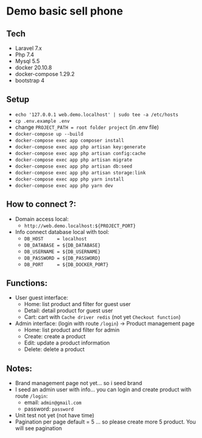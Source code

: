 # Demo basic sell phone

## Tech
- Laravel 7.x
- Php 7.4
- Mysql 5.5
- docker 20.10.8
- docker-compose 1.29.2
- bootstrap 4

## Setup
- `echo '127.0.0.1 web.demo.localhost' | sudo tee -a /etc/hosts`
- `cp .env.example .env`
- change `PROJECT_PATH = root folder project` (in .env file)
- `docker-compose up --build`
- `docker-compose exec app composer install`
- `docker-compose exec app php artisan key:generate`
- `docker-compose exec app php artisan config:cache`
- `docker-compose exec app php artisan migrate`
- `docker-compose exec app php artisan db:seed`
- `docker-compose exec app php artisan storage:link`
- `docker-compose exec app php yarn install`
- `docker-compose exec app php yarn dev`

## How to connect ?: 
- Domain access local: 
  - `http://web.demo.localhost:${PROJECT_PORT}`
- Info connect database local with tool: 
  - `DB_HOST     = localhost`
  - `DB_DATABASE = ${DB_DATABASE}`
  - `DB_USERNAME = ${DB_USERNAME}`
  - `DB_PASSWORD = ${DB_PASSWORD}`
  - `DB_PORT     = ${DB_DOCKER_PORT}`

## Functions:
- User guest interface:
  - Home: list product and filter for guest user
  - Detail: detail product for guest user
  - Cart: cart with `Cache driver redis` (not yet `Checkout function`)
- Admin interface: (login with route `/login`) -> Product management page
  - Home: list product and filter for admin
  - Create: create a product
  - Edit: update a product information
  - Delete: delete a product

## Notes:

- Brand management page not yet... so i seed brand
- I seed an admin user with info... you can login and create product with route `/login`:
  - email: `admin@gmail.com`
  - password: `password`
- Unit test not yet (not have time)
- Pagination per page default = 5 ... so please create more 5 product. You will see pagination
